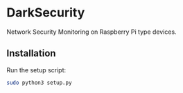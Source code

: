 # DarkSecurity

Network Security Monitoring on Raspberry Pi type devices.

## Installation

Run the setup script:

```bash
sudo python3 setup.py
